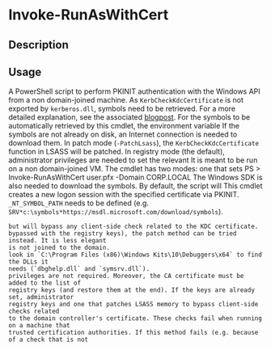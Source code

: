
# Invoke-RunAsWithCert
## Description
## Usage
A PowerShell script to perform PKINIT authentication with the Windows API from a non domain-joined machine.
As `KerbCheckKdcCertificate` is not exported by `kerberos.dll`, symbols need to be retrieved.
For a more detailed explanation, see the associated [blogpost](https://www.synacktiv.com/publications/understanding-and-evading-microsoft-defender-for-identity-pkinit-detection).
For the symbols to be automatically retrieved by this cmdlet, the environment variable 
If the symbols are not already on disk, an Internet connection is needed to download them.
In patch mode (`-PatchLsass`), the `KerbCheckKdcCertificate` function in LSASS will be patched.
In registry mode (the default), administrator privileges are needed to set the relevant
It is meant to be run on a non domain-joined VM. The cmdlet has two modes: one that sets
PS > Invoke-RunAsWithCert user.pfx -Domain CORP.LOCAL
The Windows SDK is also needed to download the symbols. By default, the script will
This cmdlet creates a new logon session with the specified certificate via PKINIT.
`_NT_SYMBOL_PATH` needs to be defined (e.g. `SRV*c:\symbols*https://msdl.microsoft.com/download/symbols`).
```
but will bypass any client-side check related to the KDC certificate.
bypassed with the registry keys), the patch method can be tried instead. It is less elegant
is not joined to the domain.
look in `C:\Program Files (x86)\Windows Kits\10\Debuggers\x64` to find the DLLs it
needs (`dbghelp.dll` and `symsrv.dll`).
privileges are not required. Moreover, the CA certificate must be added to the list of
registry keys (and restore them at the end). If the keys are already set, administrator
registry keys and one that patches LSASS memory to bypass client-side checks related
to the domain controller's certificate. These checks fail when running on a machine that
trusted certification authorities. If this method fails (e.g. because of a check that is not

